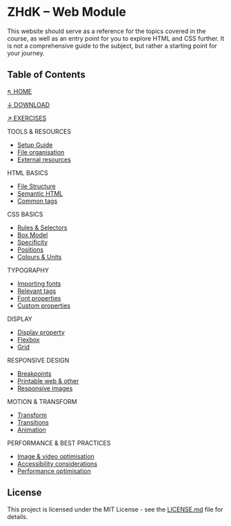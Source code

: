 # ZHdK – Web Module

This website should serve as a reference for the topics covered in the course, as well as an entry point for you to explore HTML and CSS further. It is not a comprehensive guide to the subject, but rather a starting point for your journey.

## Table of Contents

[↖ HOME](https://zhdk.noegogniat.com)

[↓ DOWNLOAD](https://github.com/noegogniat/zhdk-web-module)

[↗ EXERCISES](https://zhdk.noegogniat.com/exercises)

TOOLS & RESOURCES

- [Setup Guide](https://zhdk.noegogniat.com/html-basics/setup-guide)
- [File organisation](https://zhdk.noegogniat.com/html-basics/file-organisation)
- [External resources](https://zhdk.noegogniat.com/html-basics/external-resources)

HTML BASICS

- [File Structure](https://zhdk.noegogniat.com/html-basics/html-structure)
- [Semantic HTML](https://zhdk.noegogniat.com/html-basics/semantic-html)
- [Common tags](https://zhdk.noegogniat.com/html-basics/common-tags)

CSS BASICS

- [Rules & Selectors](https://zhdk.noegogniat.com/css-basics/rules-selectors)
- [Box Model](https://zhdk.noegogniat.com/css-basics/box-model)
- [Specificity](https://zhdk.noegogniat.com/css-basics/specificity)
- [Positions](https://zhdk.noegogniat.com/css-basics/positions)
- [Colours & Units](https://zhdk.noegogniat.com/css-basics/colours-units)

TYPOGRAPHY

- [Importing fonts](https://zhdk.noegogniat.com/typography/importing-fonts)
- [Relevant tags](https://zhdk.noegogniat.com/typography/relevant-tags)
- [Font properties](https://zhdk.noegogniat.com/typography/font-properties)
- [Custom properties](https://zhdk.noegogniat.com/typography/custom-properties)

DISPLAY

- [Display property](https://zhdk.noegogniat.com/display/display-property)
- [Flexbox](https://zhdk.noegogniat.com/display/flexbox)
- [Grid](https://zhdk.noegogniat.com/display/grid)

RESPONSIVE DESIGN

- [Breakpoints](https://zhdk.noegogniat.com/responsive-design/breakpoints)
- [Printable web & other](https://zhdk.noegogniat.com/responsive-design/printable-other)
- [Responsive images](https://zhdk.noegogniat.com/responsive-design/responsive-images)

MOTION & TRANSFORM

- [Transform](https://zhdk.noegogniat.com/motion-transitions/transform)
- [Transitions](https://zhdk.noegogniat.com/motion-transitions/transitions)
- [Animation](https://zhdk.noegogniat.com/motion-transitions/animation)

PERFORMANCE & BEST PRACTICES

- [Image & video optimisation](https://zhdk.noegogniat.com/performance-best-practices/image-optimisation)
- [Accessibility considerations](https://zhdk.noegogniat.com/performance-best-practices/accessibility)
- [Performance optimisation](https://zhdk.noegogniat.com/performance-best-practices/performance-optimisation)

## License

This project is licensed under the MIT License - see the [LICENSE.md](LICENSE.md) file for details.
